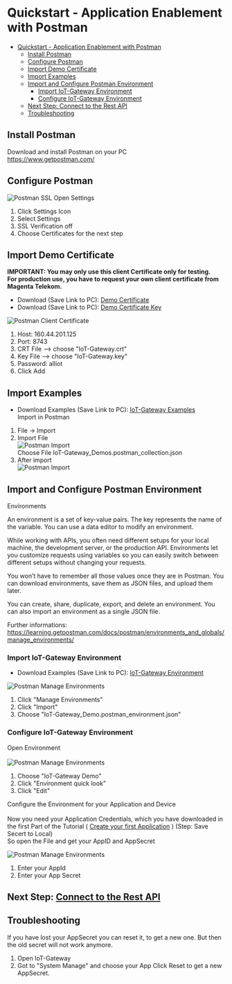 # Quickstart - Application Enablement with Postman

- [Quickstart - Application Enablement with Postman](#quickstart---application-enablement-with-postman)
  - [Install Postman](#install-postman)
  - [Configure Postman](#configure-postman)
  - [Import Demo Certificate](#import-demo-certificate)
  - [Import Examples](#import-examples)
  - [Import and Configure Postman Environment](#import-and-configure-postman-environment)
    - [Import IoT-Gateway Environment](#import-iot-gateway-environment)
    - [Configure IoT-Gateway Environment](#configure-iot-gateway-environment)
  - [Next Step: Connect to the Rest API](#next-step-connect-to-the-rest-api)
  - [Troubleshooting](#troubleshooting)

## Install Postman

Download and install Postman on your PC   
https://www.getpostman.com/

## Configure Postman
![Postman SSL](../images/Postman_settings_ssl.png)
Open Settings  
1. Click Settings Icon
2. Select Settings
3. SSL Verification off 
4. Choose Certificates for the next step
   


## Import Demo Certificate
 
**IMPORTANT: You may only use this client Certificate only for testing.**  
**For production use, you have to request your own client certificate from Magenta Telekom.**

* Download (Save Link to PC): [Demo Certificate](https://raw.githubusercontent.com/alliot-at/Quickstart/master/Application%20Enablement/Demo_Client_Certificates/IoT-Gateway.crt)
* Download (Save Link to PC): [Demo Certificate Key](https://raw.githubusercontent.com/alliot-at/Quickstart/master/Application%20Enablement/Demo_Client_Certificates/IoT-Gateway.key)



![Postman Client Certificate](../images/Postman_settings_certificate.png)

1. Host: 160.44.201.125
2. Port: 8743
3. CRT File --> choose "IoT-Gateway.crt" 
4. Key File --> choose "IoT-Gateway.key" 
5. Password: alliot
6. Click Add

## Import Examples

* Download Examples (Save Link to PC): 
  [IoT-Gateway Examples](https://raw.githubusercontent.com/alliot-at/Quickstart/master/Application%20Enablement/IoT-Gateway_Demos.postman_collection.json)  
Import in Postman
1. File -> Import  
2. Import File  
![Postman Import](../images/Postman_import.png)  
Choose File IoT-Gateway_Demos.postman_collection.json
3. After import   
![Postman Import](../images/Postman_import_ok.png)   

## Import and Configure Postman Environment

Environments

An environment is a set of key-value pairs. The key represents the name of the variable. You can use a data editor to modify an environment.

While working with APIs, you often need different setups for your local machine, the development server, or the production API. Environments let you customize requests using variables so you can easily switch between different setups without changing your requests.

You won’t have to remember all those values once they are in Postman. You can download environments, save them as JSON files, and upload them later.

You can create, share, duplicate, export, and delete an environment. You can also import an environment as a single JSON file. 

Further informations: https://learning.getpostman.com/docs/postman/environments_and_globals/manage_environments/

### Import IoT-Gateway Environment

* Download Examples (Save Link to PC):
  [IoT-Gateway Environment](https://raw.githubusercontent.com/alliot-at/Quickstart/master/Application%20Enablement/IoT-Gateway_Demo.postman_environment.json)  

![Postman Manage Environments](../images/Postman_manage_environment.png)
1. Click "Manage Environments"
2. Click "Import"
3. Choose "IoT-Gateway_Demo.postman_environment.json"

### Configure IoT-Gateway Environment

Open Environment<br>   
![Postman Manage Environments](../images/Postman_environment.png)
1. Choose "IoT-Gateway Demo" 
2. Click "Environment quick look"
3. Click "Edit"

Configure the Environment for your Application and Device<br>   
Now you need your Application Credentials, which you have downloaded in the first Part of the Tutorial ( [Create your first Application](../01&#32;Create&#32;first&#32;Application.md) )  (Step: Save Secert to Local)  
So open the File and get your AppID and AppSecret

![Postman Manage Environments](../images/Postman_environment_edit.png)
1. Enter your AppId
2. Enter your App Secret

## Next Step: [Connect to the Rest API](06_Connect_to_REST_API.md)


## Troubleshooting

If you have lost your AppSecret you can reset it, to get a new one. 
But then the old secret will not work anymore.
1. Open IoT-Gateway
2. Got to "System Manage" and choose your App
Click Reset to get a new AppSecret.





 
  
